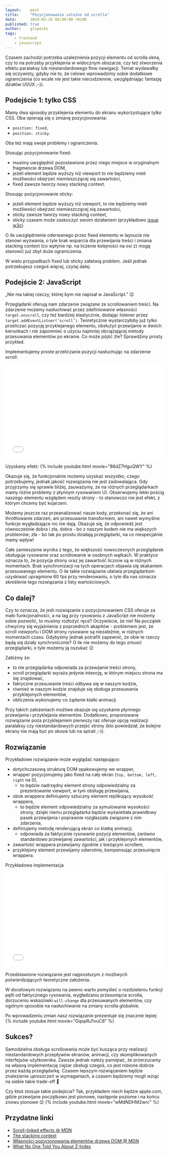 ```yaml
---
layout:    post
title:     "Pozycjonowanie zależne od scrolla"
date:      2019-02-26 08:00:00 +0100
published: true
author:    glipecki
tags:
    - frontend
    - javascript
---
```


Czasem zachodzi potrzeba uzależnienia pozycji elementu od scrolla okna, czy to na potrzeby przyklejenia w widocznym obszarze, czy też stworzenia efektu paralaksy lub niestandardowego flow nawigacji. Temat wydawałby się oczywisty, gdyby nie to, że celowo wprowadzimy sobie dodatkowe ograniczenia (co wcale nie jest takie niecodziennie, uwzględniając fantazję działów UI/UX ;-)).

## Podejście 1: tylko CSS
Mamy dwa sposoby przyklejenia elementu do ekranu wykorzystujące tylko CSS. Oba opierają się o zmianę pozycjonowania:

* `position: fixed`,
* `position: sticky`.

Oba też mają swoje problemy i ograniczenia.

Stosując pozycjonowanie fixed:
* musimy uwzględnić pozostawione przez niego miejsce w oryginalnym fragmencie drzewa DOM,
* jeżeli element będzie wyższy niż viewport to nie będziemy mieli możliwości obejrzeć niemieszczącej się zawartości,
* fixed zawsze tworzy nowy stacking context.

Stosując pozycjonowanie sticky:
* jeżeli element będzie wyższy niż viewport, to nie będziemy mieli możliwości obejrzeć niemieszczącej się zawartości,
* sticky zawsze tworzy nowy stacking context,
* sticky czasem może zaskoczyć swoim działaniem (przykładowo [issue w3c](https://github.com/w3c/csswg-drafts/issues/865)).

O ile uwzględnienie oderwanego przez fixed elementu w layoucie nie stanowi wyzwania, o tyle brak wsparcia dla przewijania treści i zmiana stacking context (co wpłynie np. na liczenie kolejności na osi z) mogą stanowić już zbyt duże ograniczenia.

W wielu przypadkach fixed lub sticky załatwią problem. Jeśli jednak potrzebujesz czegoś więcej, czytaj dalej.

## Podejście 2: JavaScript
„Nie ma takiej rzeczy, której bym nie napisał w JavaScript.” 😉

Przeglądarki oferują nam zdarzenie związane ze scrollowaniem treści. Na zdarzenie możemy nasłuchiwać przez zdefiniowanie własności `target.onscroll`, czy też bardziej elastycznie, dodając listener przez `target.addEventListner(’scroll’)`. Teoretycznie wystarczyłoby już tylko przeliczać pozycję przyklejanego elementu, obsłużyć przewijanie w dwóch kierunkach i nie zapomnieć o użyciu najmniej obciążającej metody przesuwania elementów po ekranie. Co może pójść źle? Sprawdźmy prosty przykład.

Implementujemy proste przeliczanie pozycji nasłuchując na zdarzenie scroll:

<iframe width="100%" height="300" src="//jsfiddle.net/gregorry/gof6we57/embedded/" allowfullscreen="allowfullscreen" allowpaymentrequest frameborder="0"></iframe>

Uzyskany efekt:
{% include youtube.html movie="86dZ7HguQWY" %}

Okazuje się, że funkcjonalnie możemy uzyskać wszystko, czego potrzebujemy, jednak jakość rozwiązania nie jest zadowalająca. Gdy przyjrzymy się sprawie bliżej, zauważymy, że na różnych przeglądarkach mamy różne problemy z płynnym rysowaniem UI. Obserwujemy lekki pościg naszego elementu względem reszty strony - to stanowczo nie jest efekt, z którym chcemy być kojarzeni.

Możemy jeszcze raz przeanalizować nasze kody, przekonać się, że ani throttlowanie zdarzeń, ani przesuwanie transformem, ani nawet wymyślne funkcje wygładzające nic nie dają. Okazuje się, że odpowiedź jest równocześnie dobra i zła, dobra - bo z naszym kodem nie ma większych problemów; zła - bo tak po prostu działają przeglądarki, na co niespecjalnie mamy wpływ!

Całe zamieszanie wynika z tego, że większość nowoczesnych przeglądarek obsługuje rysowanie oraz scrollowanie w osobnych wątkach. W praktyce oznacza to, że pozycja strony oraz jej zawartość liczone są w różnych momentach. Brak synchronizacji na tych operacjach objawia się skakaniem przesuwanego elementu. O ile takie rozwiązanie ułatwia przeglądarkom uzyskiwać upragnione 60 fps przy renderowaniu, o tyle dla nas oznacza skreślenie tego rozwiązania z listy wartościowych.

## Co dalej?
Czy to oznacza, że jeśli rozwiązanie z pozycjonowaniem CSS oferuje za mało funkcjonalności, a na lag przy rysowaniu z JavaScript nie możemy sobie pozwolić, to musimy rozłożyć ręce? Oczywiście, że nie! Na początek chwyćmy się wyjaśnienia z poprzednich akapitów - problemem jest, że scroll viewportu i DOM strony rysowane są niezależnie, w różnych momentach czasu. Gdybyśmy jednak potrafili zapewnić, że obie te rzeczy będą się działy synchronicznie? O ile nie możemy do tego zmusić przeglądarki, o tyle możemy ją oszukać 😉

Załóżmy że:
* to nie przeglądarka odpowiada za przewijanie treści strony,
* scroll przeglądarki wyraża jedynie intencję, w którym miejscu strona ma się znajdować,
* faktyczne przesuwanie treści odbywa się w naszym kodzie,
* również w naszym kodzie znajduje się obsługa przesuwania przyklejonych elementów,
* obliczenia wykonujemy co żądanie klatki animacji.

Przy takich założeniach możliwe okazuje się uzyskanie płynnego przewijania i przyklejania elementów. Dodatkowo, proponowane rozwiązanie poza przyklejaniem pierwszy raz oferuje opcję realizacji paralaksy czy niestandardowych przejść strony (kto powiedział, że kolejne ekrany nie mają być po skosie lub na spirali ;-)).

## Rozwiązanie
Przykładowe rozwiązanie może wyglądać następująco:
* dotychczasową strukturę DOM opakowujemy we wrapper,
* wrapper pozycjonujemy jako fixed na cały ekran (`top, bottom, left, right` na 0),
    * to będzie nadrzędny element strony odpowiedzialny za prezentowanie viewport, w tym obsługę przewijania,
* obok wrappera definiujemy sztuczny element replikujący wysokość wrappera,
    * to będzie element odpowiedzialny za symulowanie wysokości strony, dzięki niemu przeglądarka będzie wyświetlała prawidłowy pasek przewijania i poprawnie rozgłaszała związane z nim zdarzenia,
* definiujemy metodę renderującą ekran co klatkę animacji,
    * odpowiada za faktycznie rysowanie pozycji elementów, zarówno standardowo przewijanej zawartości, jak i przyklejonych elementów,
* zawartość wrappera przewijamy zgodnie z bieżącym scrollem,
* przyklejony element przewijamy odwrotnie, kompensując przesunięcie wrappera.

Przykładowa implementacja

<iframe width="100%" height="300" src="//jsfiddle.net/gregorry/yatd97hv/embedded/" allowfullscreen="allowfullscreen" allowpaymentrequest frameborder="0"></iframe>

Przedstawione rozwiązanie jest najprostszym z możliwych potwierdzających teoretyczne założenia.

W docelowym rozwiązaniu na pewno warto pomyśleć o rozdzieleniu funkcji pętli od faktycznego rysowania, wygładzaniu przesunięcia scrolla, dorzuceniu wskazówki `will-change` dla przesuwanych elementów, czy ogólnym sposobie na nasłuchiwanie na zmiany scrolla globalnie.

Po wprowadzeniu zmian nasz rozwiązanie prezentuje się znacznie lepiej:
{% include youtube.html movie="GqopRJ1vuC8" %}

## Sukces?
Samodzielna obsługa scrollowania może być kusząca przy realizacji niestandardowych przepływów ekranów, animacji, czy skomplikowanych interfejsów użytkownika. Zawsze jednak należy pamiętać, że przerzucamy na własną implementację ciężar obsługi czegoś, co jest robione dobrze przez każdą przeglądarkę. Czasem lepszym rozwiązaniem będzie znalezienie uproszczeń w wymaganiach, a czasem będziemy mogli wziąć na siebie takie trade-off 🙂

Czy ktoś stosuje takie podejścia? Tak, przykładem niech będzie apple.com, gdzie przewijane początkowo jest pionowe, następnie poziome i na końcu znowu pionowe 😉
{% include youtube.html movie="wMdNDHM2wrc" %}

## Przydatne linki
- [Scroll-linked effects @ MDN](https://developer.mozilla.org/en-US/docs/Mozilla/Performance/Scroll-linked_effects)
- [The stacking context](https://developer.mozilla.org/en-US/docs/Web/CSS/CSS_Positioning/Understanding_z_index/The_stacking_context)
- [Własności pozycjonowania elementów drzewa DOM @ MDN](https://developer.mozilla.org/en-US/docs/Web/CSS/position)
- [What No One Told You About Z-Index](https://philipwalton.com/articles/what-no-one-told-you-about-z-index/)
